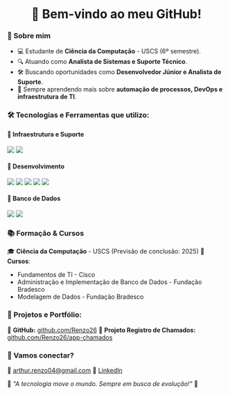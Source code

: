 <h1 align="center">👋 Bem-vindo ao meu GitHub!</h1>

### 🎯 Sobre mim
- 💻 Estudante de **Ciência da Computação** - USCS (6º semestre).
- 🔍 Atuando como **Analista de Sistemas e Suporte Técnico**.
- 🛠️ Buscando oportunidades como **Desenvolvedor Júnior e Analista de Suporte**.
- 🚀 Sempre aprendendo mais sobre **automação de processos, DevOps e infraestrutura de TI**.

### 🛠️ Tecnologias e Ferramentas que utilizo:
#### 🔹 **Infraestrutura e Suporte**
<img src="https://img.shields.io/badge/Windows-0078D6?style=for-the-badge&logo=windows&logoColor=white"/> <img src="https://img.shields.io/badge/ITIL-000000?style=for-the-badge&logo=itil&logoColor=white"/>

#### 🔹 **Desenvolvimento**
<img src="https://img.shields.io/badge/Python-3776AB?style=for-the-badge&logo=python&logoColor=white"/> <img src="https://img.shields.io/badge/JavaScript-F7DF1E?style=for-the-badge&logo=javascript&logoColor=black"/> <img src="https://img.shields.io/badge/Flask-000000?style=for-the-badge&logo=flask&logoColor=white"/> <img src="https://img.shields.io/badge/React-61DAFB?style=for-the-badge&logo=react&logoColor=black"/> <img src="https://img.shields.io/badge/Electron-47848F?style=for-the-badge&logo=electron&logoColor=white"/>

#### 🔹 **Banco de Dados**
<img src="https://img.shields.io/badge/MySQL-4479A1?style=for-the-badge&logo=mysql&logoColor=white"/> <img src="https://img.shields.io/badge/SQL%20Server-CC2927?style=for-the-badge&logo=microsoftsqlserver&logoColor=white"/>

### 📚 Formação & Cursos
🎓 **Ciência da Computação** - USCS (Previsão de conclusão: 2025)
📌 **Cursos**:
- Fundamentos de TI - Cisco
- Administração e Implementação de Banco de Dados - Fundação Bradesco
- Modelagem de Dados - Fundação Bradesco

### 📌 Projetos e Portfólio:
🔗 **GitHub:** [github.com/Renzo26](https://github.com/Renzo26)
🔗 **Projeto Registro de Chamados:** [github.com/Renzo26/app-chamados](https://github.com/Renzo26/app-chamados)

### 📩 Vamos conectar?
📧 [arthur.renzo04@gmail.com](mailto:arthur.renzo04@gmail.com)
🔗 [LinkedIn](https://www.linkedin.com/in/arthur-renzo-90571326a/)

📌 *"A tecnologia move o mundo. Sempre em busca de evolução!"* 🚀
